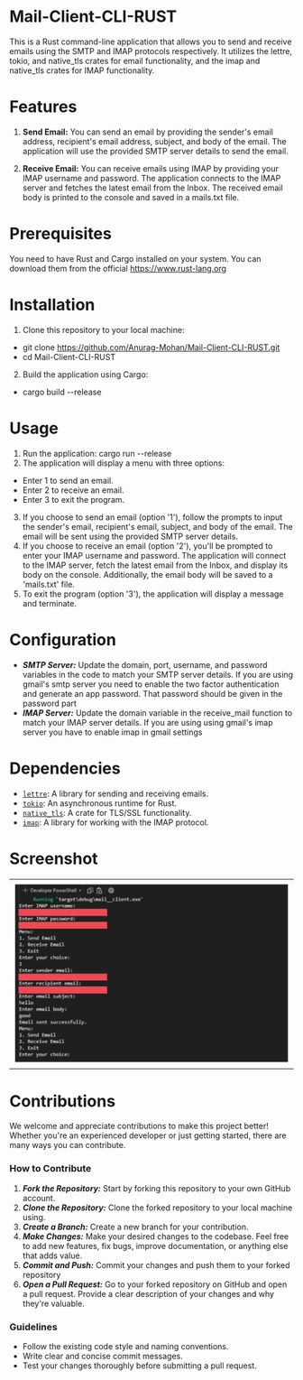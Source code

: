 # Mail-Client-CLI-RUST
 This is a Rust command-line application that allows you to send and receive emails using the SMTP and IMAP protocols respectively. It utilizes the lettre, tokio, and native_tls crates for email functionality, and the imap and native_tls crates for IMAP functionality.
# Features
1. **Send Email:** You can send an email by providing the sender's email address, recipient's email address, subject, and body of the email. The application will use the provided SMTP server details to send the email.

2. **Receive Email:** You can receive emails using IMAP by providing your IMAP username and password. The application connects to the IMAP server and fetches the latest email from the Inbox. The received email body is printed to the console and saved in a mails.txt file.
# Prerequisites
You need to have Rust and Cargo installed on your system. You can download them from the official https://www.rust-lang.org
# Installation
1. Clone this repository to your local machine:
  
- git clone https://github.com/Anurag-Mohan/Mail-Client-CLI-RUST.git
- cd Mail-Client-CLI-RUST
  
2. Build the application using Cargo:
- cargo build --release
# Usage
1. Run the application: cargo run --release
2. The application will display a menu with three options:
- Enter 1 to send an email.
- Enter 2 to receive an email.
- Enter 3 to exit the program.
3. If you choose to send an email (option '1'), follow the prompts to input the sender's email, recipient's email, subject, and body of the email. The email will be sent using the provided SMTP server details.
4. If you choose to receive an email (option '2'), you'll be prompted to enter your IMAP username and password. The application will connect to the IMAP server, fetch the latest email from the Inbox, and display its body on the console. Additionally, the email body will be saved to a 'mails.txt' file.
5. To exit the program (option '3'), the application will display a message and terminate.
# Configuration
- ***SMTP Server:*** Update the domain, port, username, and password variables in the code to match your SMTP server details.
  If you are using gmail's smtp server you need to enable the two factor authentication and generate an app password. That password should be given in the password part
- ***IMAP Server:*** Update the domain variable in the receive_mail function to match your IMAP server details.
  If you are using using gmail's imap server you have to enable imap in gmail settings
# Dependencies
- [`lettre`](https://crates.io/crates/lettre): A library for sending and receiving emails.
- [`tokio`](https://crates.io/crates/tokio): An asynchronous runtime for Rust.
- [`native_tls`](https://crates.io/crates/native_tls): A crate for TLS/SSL functionality.
- [`imap`](https://crates.io/crates/imap): A library for working with the IMAP protocol.
# Screenshot
<table>
 <tr>
  <th>
   <img src="https://github.com/Anurag-Mohan/Mail-Client-CLI-RUST/blob/main/screenshot/screenshot.jpg?raw=true">
  </th>
 </tr>
</table>

# Contributions 
We welcome and appreciate contributions to make this project better! Whether you're an experienced developer or just getting started, there are many ways you can contribute.
### How to Contribute
1. ***Fork the Repository:*** Start by forking this repository to your own GitHub account.
2. ***Clone the Repository:*** Clone the forked repository to your local machine using.
3. ***Create a Branch:*** Create a new branch for your contribution.
4. ***Make Changes:*** Make your desired changes to the codebase. Feel free to add new features, fix bugs, improve documentation, or anything else that adds value.
5. ***Commit and Push:*** Commit your changes and push them to your forked repository
6. ***Open a Pull Request:*** Go to your forked repository on GitHub and open a pull request. Provide a clear description of your changes and why they're valuable.

### Guidelines
- Follow the existing code style and naming conventions.
- Write clear and concise commit messages.
- Test your changes thoroughly before submitting a pull request.


